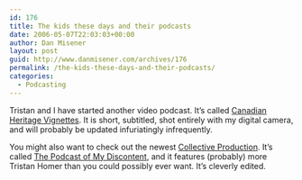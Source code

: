 ```yaml
---
id: 176
title: The kids these days and their podcasts
date: 2006-05-07T22:03:03+00:00
author: Dan Misener
layout: post
guid: http://www.danmisener.com/archives/176
permalink: /the-kids-these-days-and-their-podcasts/
categories:
  - Podcasting
---
```

Tristan and I have started another video podcast. It&#8217;s called [Canadian Heritage Vignettes](http://feeds.feedburner.com/canadianheritagevignettes/). It is short, subtitled, shot entirely with my digital camera, and will probably be updated infuriatingly infrequently.

You might also want to check out the newest [Collective Production](http://www.collectiveproductions.com). It&#8217;s called [The Podcast of My Discontent](http://podcastofmydiscontent.blogspot.com/), and it features (probably) more Tristan Homer than you could possibly ever want. It&#8217;s cleverly edited.